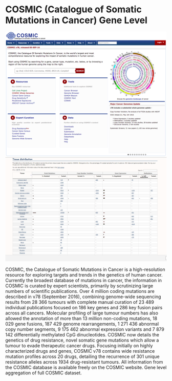 # COSMIC (Catalogue of Somatic Mutations in Cancer) Gene Level

![Screenshot](cosmicgene_screenshot_1.png)
![Screenshot](cosmicgene_screenshot_2.png)
<br />

COSMIC, the Catalogue of Somatic Mutations in Cancer is a high-resolution resource for exploring targets and trends in the genetics of human cancer. Currently the broadest database of mutations in cancer, the information in COSMIC is curated by expert scientists, primarily by scrutinizing large numbers of scientific publications. Over 4 million coding mutations are described in v78 (September 2016), combining genome-wide sequencing results from 28 366 tumours with complete manual curation of 23 489 individual publications focused on 186 key genes and 286 key fusion pairs across all cancers. Molecular profiling of large tumour numbers has also allowed the annotation of more than 13 million non-coding mutations, 18 029 gene fusions, 187 429 genome rearrangements, 1 271 436 abnormal copy number segments, 9 175 462 abnormal expression variants and 7 879 142 differentially methylated CpG dinucleotides. COSMIC now details the genetics of drug resistance, novel somatic gene mutations which allow a tumour to evade therapeutic cancer drugs. Focusing initially on highly characterized drugs and genes, COSMIC v78 contains wide resistance mutation profiles across 20 drugs, detailing the recurrence of 301 unique resistance alleles across 1934 drug-resistant tumours. All information from the COSMIC database is available freely on the COSMIC website.
Gene level aggregation of full COSMIC dataset.